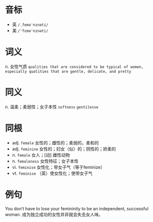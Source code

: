 # 音标

- 英 `/ˌfemə'nɪnəti/`
- 美 `/'fɛmə'nɪnəti/`

# 词义

n. 女性气质
`qualities that are considered to be typical of women, especially qualities that are gentle, delicate, and pretty`

# 同义

n. 温柔；柔弱性；女子本性
`softness` `gentilesse`

# 同根

- adj. `female` 女性的；雌性的；柔弱的，柔和的
- adj. `feminine` 女性的；妇女（似）的；阴性的；娇柔的
- n. `female` 女人；[动] 雌性动物
- n. `femaleness` 女性特征；女子本性
- vi. `feminise` 女性化；带女子气（等于feminize）
- vt. `feminise` （英）使女性化；使带女子气

# 例句

You don’t have to lose your femininity to be an independent, successful woman.
成为独立成功的女性并非就会失去女人味。


